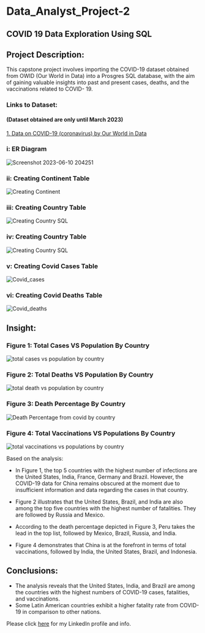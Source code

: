 # Data_Analyst_Project-2
## COVID 19 Data Exploration Using SQL

## Project Description:

This capstone project involves importing the COVID-19 dataset obtained from OWID (Our World in Data) into a Prosgres SQL database, with the aim of gaining valuable insights into past and present cases, deaths, and the vaccinations related to COVID- 19.

### Links to Dataset:
#### (Dataset obtained are only until March 2023)
[1. Data on COVID-19 (coronavirus) by Our World in Data](https://github.com/owid/covid-19-data/tree/master/public/data)

### i: ER Diagram
![Screenshot 2023-06-10 204251](https://github.com/KahFoo/Data_Analyst_Project-2/assets/29060103/6528657b-a36f-44ff-9484-5894145cc304)

### ii: Creating Continent Table
![Creating Continent](https://github.com/KahFoo/Data_Analyst_Project-2/assets/29060103/31cacc12-8cee-4f5a-bdab-0f6d8b1df06d)

### iii: Creating Country Table
![Creating Country SQL](https://github.com/KahFoo/Data_Analyst_Project-2/assets/29060103/d9e077be-955e-4455-8469-2b1105b5504a)

### iv: Creating Country Table
![Creating Country SQL](https://github.com/KahFoo/Data_Analyst_Project-2/assets/29060103/d9e077be-955e-4455-8469-2b1105b5504a)

### v: Creating Covid Cases Table
![Covid_cases](https://github.com/KahFoo/Data_Analyst_Project-2/assets/29060103/8d5c88c1-a1f3-468f-b57d-e0c0e1e97f1e)

### vi: Creating Covid Deaths Table
![Covid_deaths](https://github.com/KahFoo/Data_Analyst_Project-2/assets/29060103/0bdcb3d8-502d-463f-8ae3-9a3e38526bec)


## Insight:

### Figure 1: Total Cases VS Population By Country
![total cases vs population by country](https://github.com/KahFoo/Data_Analyst_Project-2/assets/29060103/c79c2d4c-5e6c-4575-a759-6cec07aefcea)

### Figure 2: Total Deaths VS Population By Country
![total death vs population by country](https://github.com/KahFoo/Data_Analyst_Project-2/assets/29060103/a1d76f04-04ee-4088-a491-ad5e79763247)

### Figure 3: Death Percentage By Country
![Death Percentage from covid by country](https://github.com/KahFoo/Data_Analyst_Project-2/assets/29060103/4cb32442-8026-446a-b9e3-e91830a877af)

### Figure 4: Total Vaccinations VS Populations By Country
![total vaccinations vs populations by country](https://github.com/KahFoo/Data_Analyst_Project-2/assets/29060103/30dfcf1f-00cd-437b-82ee-2ea2074c5115)

Based on the analysis:

- In Figure 1, the top 5 countries with the highest number of infections are the United States, India, France, Germany and Brazil. However, the COVID-19 data for China remains obscured at the moment due to insufficient information and data regarding the cases in that country.

- Figure 2 illustrates that the United States, Brazil, and India are also among the top five countries with the highest number of fatalities. They are followed by Russia and Mexico.

- According to the death percentage depicted in Figure 3, Peru takes the lead in the top list, followed by Mexico, Brazil, Russia, and India.

- Figure 4 demonstrates that China is at the forefront in terms of total vaccinations, followed by India, the United States, Brazil, and Indonesia.


## Conclusions:

- The analysis reveals that the United States, India, and Brazil are among the countries with the highest numbers of COVID-19 cases, fatalities, and vaccinations.
- Some Latin American countries exhibit a higher fatality rate from COVID-19 in comparison to other nations.



Please click [here](https://www.linkedin.com/in/hongkahfoo/) for my LinkedIn profile and info.





